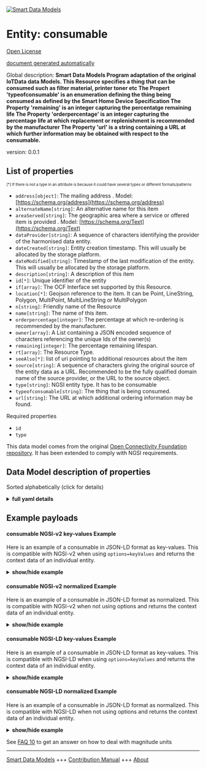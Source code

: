 <!-- 10-Header -->  
[![Smart Data Models](https://smartdatamodels.org/wp-content/uploads/2022/01/SmartDataModels_logo.png "Logo")](https://smartdatamodels.org)  
Entity: consumable  
==================<!-- /10-Header -->  
<!-- 15-License -->  
[Open License](https://github.com/smart-data-models//dataModel.OCF/blob/master/consumable/LICENSE.md)  
[document generated automatically](https://docs.google.com/presentation/d/e/2PACX-1vTs-Ng5dIAwkg91oTTUdt8ua7woBXhPnwavZ0FxgR8BsAI_Ek3C5q97Nd94HS8KhP-r_quD4H0fgyt3/pub?start=false&loop=false&delayms=3000#slide=id.gb715ace035_0_60)  
<!-- /15-License -->  
<!-- 20-Description -->  
Global description: **Smart Data Models Program adaptation of the original IoTData data Models. This Resource specifies a thing that can be consumed such as filter material, printer toner etc The Propert 'typeofconsumable' is an enumeration defining the thing being consumed as defined by the Smart Home Device Specification The Property 'remaining' is an integer capturing the percentatge remaining life The Property 'orderpercentage' is an integer capturing the percentage life at which replacement or replenishment is recommended by the manufacturer The Property 'url' is a string containing a URL at which further information may be obtained with respect to the consumable.**  
version: 0.0.1  
<!-- /20-Description -->  
<!-- 30-PropertiesList -->  

## List of properties  

<sup><sub>[*] If there is not a type in an attribute is because it could have several types or different formats/patterns</sub></sup>  
- `address[object]`: The mailing address  . Model: [https://schema.org/address](https://schema.org/address)- `alternateName[string]`: An alternative name for this item  - `areaServed[string]`: The geographic area where a service or offered item is provided  . Model: [https://schema.org/Text](https://schema.org/Text)- `dataProvider[string]`: A sequence of characters identifying the provider of the harmonised data entity.  - `dateCreated[string]`: Entity creation timestamp. This will usually be allocated by the storage platform.  - `dateModified[string]`: Timestamp of the last modification of the entity. This will usually be allocated by the storage platform.  - `description[string]`: A description of this item  - `id[*]`: Unique identifier of the entity  - `if[array]`: The OCF Interface set supported by this Resource.  - `location[*]`: Geojson reference to the item. It can be Point, LineString, Polygon, MultiPoint, MultiLineString or MultiPolygon  - `n[string]`: Friendly name of the Resource  - `name[string]`: The name of this item.  - `orderpercentage[integer]`: The percentage at which re-ordering is recommended by the manufacturer.  - `owner[array]`: A List containing a JSON encoded sequence of characters referencing the unique Ids of the owner(s)  - `remaining[integer]`: The percentage remaining lifespan.  - `rt[array]`: The Resource Type.  - `seeAlso[*]`: list of uri pointing to additional resources about the item  - `source[string]`: A sequence of characters giving the original source of the entity data as a URL. Recommended to be the fully qualified domain name of the source provider, or the URL to the source object.  - `type[string]`: NGSI entity type. It has to be consumable  - `typeofconsumable[string]`: The thing that is being consumed.  - `url[string]`: The URL at which additional ordering information may be found.  <!-- /30-PropertiesList -->  
<!-- 35-RequiredProperties -->  
Required properties  
- `id`  - `type`  <!-- /35-RequiredProperties -->  
<!-- 40-RequiredProperties -->  
This data model comes from the original [Open Connectivity Foundation repository](https://github.com/openconnectivityfoundation/IoTDataModels). It has been extended to comply with NGSI requirements.  
<!-- /40-RequiredProperties -->  
<!-- 50-DataModelHeader -->  
## Data Model description of properties  
Sorted alphabetically (click for details)  
<!-- /50-DataModelHeader -->  
<!-- 60-ModelYaml -->  
<details><summary><strong>full yaml details</strong></summary>    
```yaml  
consumable:    
  description: 'Smart Data Models Program adaptation of the original IoTData data Models. This Resource specifies a thing that can be consumed such as filter material, printer toner etc The Propert ''typeofconsumable'' is an enumeration defining the thing being consumed as defined by the Smart Home Device Specification The Property ''remaining'' is an integer capturing the percentatge remaining life The Property ''orderpercentage'' is an integer capturing the percentage life at which replacement or replenishment is recommended by the manufacturer The Property ''url'' is a string containing a URL at which further information may be obtained with respect to the consumable.'    
  properties:    
    address:    
      description: 'The mailing address'    
      properties:    
        addressCountry:    
          description: 'Property. The country. For example, Spain. Model:''https://schema.org/addressCountry'''    
          type: string    
        addressLocality:    
          description: 'Property. The locality in which the street address is, and which is in the region. Model:''https://schema.org/addressLocality'''    
          type: string    
        addressRegion:    
          description: 'Property. The region in which the locality is, and which is in the country. Model:''https://schema.org/addressRegion'''    
          type: string    
        postOfficeBoxNumber:    
          description: 'Property. The post office box number for PO box addresses. For example, 03578. Model:''https://schema.org/postOfficeBoxNumber'''    
          type: string    
        postalCode:    
          description: 'Property. The postal code. For example, 24004. Model:''https://schema.org/https://schema.org/postalCode'''    
          type: string    
        streetAddress:    
          description: 'Property. The street address. Model:''https://schema.org/streetAddress'''    
          type: string    
      type: object    
      x-ngsi:    
        model: https://schema.org/address    
        type: Property    
    alternateName:    
      description: 'An alternative name for this item'    
      type: string    
      x-ngsi:    
        type: Property    
    areaServed:    
      description: 'The geographic area where a service or offered item is provided'    
      type: string    
      x-ngsi:    
        model: https://schema.org/Text    
        type: Property    
    dataProvider:    
      description: 'A sequence of characters identifying the provider of the harmonised data entity.'    
      type: string    
      x-ngsi:    
        type: Property    
    dateCreated:    
      description: 'Entity creation timestamp. This will usually be allocated by the storage platform.'    
      format: date-time    
      type: string    
      x-ngsi:    
        type: Property    
    dateModified:    
      description: 'Timestamp of the last modification of the entity. This will usually be allocated by the storage platform.'    
      format: date-time    
      type: string    
      x-ngsi:    
        type: Property    
    description:    
      description: 'A description of this item'    
      type: string    
      x-ngsi:    
        type: Property    
    id:    
      anyOf: &consumable_-_properties_-_owner_-_items_-_anyof    
        - description: 'Property. Identifier format of any NGSI entity'    
          maxLength: 256    
          minLength: 1    
          pattern: ^[\w\-\.\{\}\$\+\*\[\]`|~^@!,:\\]+$    
          type: string    
        - description: 'Property. Identifier format of any NGSI entity'    
          format: uri    
          type: string    
      description: 'Unique identifier of the entity'    
      x-ngsi:    
        type: Property    
    if:    
      description: 'The OCF Interface set supported by this Resource.'    
      items:    
        enum:    
          - oic.if.s    
          - oic.if.baseline    
        type: string    
      minItems: 2    
      readOnly: true    
      type: array    
      uniqueItems: true    
      x-ngsi:    
        type: Property    
    location:    
      description: 'Geojson reference to the item. It can be Point, LineString, Polygon, MultiPoint, MultiLineString or MultiPolygon'    
      oneOf:    
        - description: 'GeoProperty. Geojson reference to the item. Point'    
          properties:    
            bbox:    
              items:    
                type: number    
              minItems: 4    
              type: array    
            coordinates:    
              items:    
                type: number    
              minItems: 2    
              type: array    
            type:    
              enum:    
                - Point    
              type: string    
          required:    
            - type    
            - coordinates    
          title: 'GeoJSON Point'    
          type: object    
        - description: 'GeoProperty. Geojson reference to the item. LineString'    
          properties:    
            bbox:    
              items:    
                type: number    
              minItems: 4    
              type: array    
            coordinates:    
              items:    
                items:    
                  type: number    
                minItems: 2    
                type: array    
              minItems: 2    
              type: array    
            type:    
              enum:    
                - LineString    
              type: string    
          required:    
            - type    
            - coordinates    
          title: 'GeoJSON LineString'    
          type: object    
        - description: 'GeoProperty. Geojson reference to the item. Polygon'    
          properties:    
            bbox:    
              items:    
                type: number    
              minItems: 4    
              type: array    
            coordinates:    
              items:    
                items:    
                  items:    
                    type: number    
                  minItems: 2    
                  type: array    
                minItems: 4    
                type: array    
              type: array    
            type:    
              enum:    
                - Polygon    
              type: string    
          required:    
            - type    
            - coordinates    
          title: 'GeoJSON Polygon'    
          type: object    
        - description: 'GeoProperty. Geojson reference to the item. MultiPoint'    
          properties:    
            bbox:    
              items:    
                type: number    
              minItems: 4    
              type: array    
            coordinates:    
              items:    
                items:    
                  type: number    
                minItems: 2    
                type: array    
              type: array    
            type:    
              enum:    
                - MultiPoint    
              type: string    
          required:    
            - type    
            - coordinates    
          title: 'GeoJSON MultiPoint'    
          type: object    
        - description: 'GeoProperty. Geojson reference to the item. MultiLineString'    
          properties:    
            bbox:    
              items:    
                type: number    
              minItems: 4    
              type: array    
            coordinates:    
              items:    
                items:    
                  items:    
                    type: number    
                  minItems: 2    
                  type: array    
                minItems: 2    
                type: array    
              type: array    
            type:    
              enum:    
                - MultiLineString    
              type: string    
          required:    
            - type    
            - coordinates    
          title: 'GeoJSON MultiLineString'    
          type: object    
        - description: 'GeoProperty. Geojson reference to the item. MultiLineString'    
          properties:    
            bbox:    
              items:    
                type: number    
              minItems: 4    
              type: array    
            coordinates:    
              items:    
                items:    
                  items:    
                    items:    
                      type: number    
                    minItems: 2    
                    type: array    
                  minItems: 4    
                  type: array    
                type: array    
              type: array    
            type:    
              enum:    
                - MultiPolygon    
              type: string    
          required:    
            - type    
            - coordinates    
          title: 'GeoJSON MultiPolygon'    
          type: object    
      x-ngsi:    
        type: GeoProperty    
    n:    
      description: 'Friendly name of the Resource'    
      maxLength: 64    
      readOnly: true    
      type: string    
      x-ngsi:    
        type: Property    
    name:    
      description: 'The name of this item.'    
      type: string    
      x-ngsi:    
        type: Property    
    orderpercentage:    
      description: 'The percentage at which re-ordering is recommended by the manufacturer.'    
      maximum: 100    
      minimum: 0    
      readOnly: true    
      type: integer    
      x-ngsi:    
        type: Property    
    owner:    
      description: 'A List containing a JSON encoded sequence of characters referencing the unique Ids of the owner(s)'    
      items:    
        anyOf: *consumable_-_properties_-_owner_-_items_-_anyof    
        description: 'Property. Unique identifier of the entity'    
      type: array    
      x-ngsi:    
        type: Property    
    remaining:    
      description: 'The percentage remaining lifespan.'    
      maximum: 100    
      minimum: 0    
      readOnly: true    
      type: integer    
      x-ngsi:    
        type: Property    
    rt:    
      description: 'The Resource Type.'    
      items:    
        enum:    
          - oic.r.consumable    
        maxLength: 64    
        type: string    
      minItems: 1    
      readOnly: true    
      type: array    
      uniqueItems: true    
      x-ngsi:    
        type: Property    
    seeAlso:    
      description: 'list of uri pointing to additional resources about the item'    
      oneOf:    
        - items:    
            format: uri    
            type: string    
          minItems: 1    
          type: array    
        - format: uri    
          type: string    
      x-ngsi:    
        type: Property    
    source:    
      description: 'A sequence of characters giving the original source of the entity data as a URL. Recommended to be the fully qualified domain name of the source provider, or the URL to the source object.'    
      type: string    
      x-ngsi:    
        type: Property    
    type:    
      description: 'NGSI entity type. It has to be consumable'    
      enum:    
        - consumable    
      type: string    
      x-ngsi:    
        type: Property    
    typeofconsumable:    
      description: 'The thing that is being consumed.'    
      readOnly: true    
      type: string    
      x-ngsi:    
        type: Property    
    url:    
      description: 'The URL at which additional ordering information may be found.'    
      format: uri    
      readOnly: true    
      type: string    
      x-ngsi:    
        type: Property    
  required:    
    - id    
    - type    
  type: object    
  x-derived-from: https://github.com/OpenInterConnect/IoTDataModels/blob/master/consumableResURI.swagger.json    
  x-disclaimer: 'Redistribution and use in source and binary forms, with or without modification, are permitted  provided that the license conditions are met. Copyleft (c) 2021 Contributors to Smart Data Models Program'    
  x-license-url: https://github.com/smart-data-models/dataModel.OCF/blob/master/consumable/LICENSE.md    
  x-model-schema: https://smart-data-models.github.io/dataModel.IoTDataModels/consumable/schema.json    
  x-model-tags: OCF    
  x-version: 0.0.1    
```  
</details>    
<!-- /60-ModelYaml -->  
<!-- 70-MiddleNotes -->  
<!-- /70-MiddleNotes -->  
<!-- 80-Examples -->  
## Example payloads    
#### consumable NGSI-v2 key-values Example    
Here is an example of a consumable in JSON-LD format as key-values. This is compatible with NGSI-v2 when  using `options=keyValues` and returns the context data of an individual entity.  
<details><summary><strong>show/hide example</strong></summary>    
```json  
{  
  "id": "urn:ngsi-ld:consumable:id:HQRQ:55721588",  
  "dateCreated": "1994-02-03T09:06:25Z",  
  "dateModified": "1980-12-14T14:08:28Z",  
  "source": "Subject already view bring force animal according especially. Clearly leg investment anyone.",  
  "name": "Share degree hope society free down. Expect result expert control such thing. Past something every future billion.",  
  "alternateName": "Court green answer career garden special.",  
  "description": "In bad page tell wide. Key least out nation machine assume alone.",  
  "dataProvider": "Window him own work human pattern all. Approach officer live treatment future activity participant.",  
  "owner": [  
    "urn:ngsi-ld:consumable:items:OIWA:88403035",  
    "urn:ngsi-ld:consumable:items:EBDB:93426135"  
  ],  
  "seeAlso": [  
    "urn:ngsi-ld:consumable:items:QTFW:38344697",  
    "urn:ngsi-ld:consumable:items:EUTD:81027203"  
  ],  
  "location": {  
    "type": "Point",  
    "coordinates": [  
      -57.68437,  
      -85.068576  
    ]  
  },  
  "address": {  
    "streetAddress": "Direction success analysis ok them democratic. Require especially concern doctor possible cover. Article live against course month color.",  
    "addressLocality": "Arm few stand religious. It turn everything. Decide population change message there sometimes general.",  
    "addressRegion": "Whom seek case score five. Side whole better conference. Imagine detail according goal form.",  
    "addressCountry": "New face medical and production.",  
    "postalCode": "Measure middle structure enter particularly find.",  
    "postOfficeBoxNumber": "Itself everything community morning subject not play wonder. Finally arm painting wind."  
  },  
  "areaServed": "Organization reflect will fall now plan sign. Artist Congress thus own."  
}  
```  
</details>  
#### consumable NGSI-v2 normalized Example    
Here is an example of a consumable in JSON-LD format as normalized. This is compatible with NGSI-v2 when not using options and returns the context data of an individual entity.  
<details><summary><strong>show/hide example</strong></summary>    
```json  
{  
  "id": {  
    "type": "string",  
    "value": "urn:ngsi-ld:consumable:id:HQRQ:55721588"  
  },  
  "dateCreated": {  
    "format": "date-time",  
    "type": "string",  
    "value": "1994-02-03T09:06:25Z"  
  },  
  "dateModified": {  
    "format": "date-time",  
    "type": "string",  
    "value": "1980-12-14T14:08:28Z"  
  },  
  "source": {  
    "type": "string",  
    "value": "Subject already view bring force animal according especially. Clearly leg investment anyone."  
  },  
  "name": {  
    "type": "string",  
    "value": "Share degree hope society free down. Expect result expert control such thing. Past something every future billion."  
  },  
  "alternateName": {  
    "type": "string",  
    "value": "Court green answer career garden special."  
  },  
  "description": {  
    "type": "string",  
    "value": "In bad page tell wide. Key least out nation machine assume alone."  
  },  
  "dataProvider": {  
    "type": "string",  
    "value": "Window him own work human pattern all. Approach officer live treatment future activity participant."  
  },  
  "owner": {  
    "type": "array",  
    "value": [  
      "urn:ngsi-ld:consumable:items:OIWA:88403035",  
      "urn:ngsi-ld:consumable:items:EBDB:93426135"  
    ]  
  },  
  "seeAlso": {  
    "type": "array",  
    "value": [  
      "urn:ngsi-ld:consumable:items:QTFW:38344697",  
      "urn:ngsi-ld:consumable:items:EUTD:81027203"  
    ]  
  },  
  "location": {  
    "type": "object",  
    "value": {  
      "type": "Point",  
      "coordinates": [  
        -57.68437,  
        -85.068576  
      ]  
    }  
  },  
  "address": {  
    "type": "object",  
    "value": {  
      "streetAddress": "Direction success analysis ok them democratic. Require especially concern doctor possible cover. Article live against course month color.",  
      "addressLocality": "Arm few stand religious. It turn everything. Decide population change message there sometimes general.",  
      "addressRegion": "Whom seek case score five. Side whole better conference. Imagine detail according goal form.",  
      "addressCountry": "New face medical and production.",  
      "postalCode": "Measure middle structure enter particularly find.",  
      "postOfficeBoxNumber": "Itself everything community morning subject not play wonder. Finally arm painting wind."  
    }  
  },  
  "areaServed": {  
    "type": "string",  
    "value": "Organization reflect will fall now plan sign. Artist Congress thus own."  
  }  
}  
```  
</details>  
#### consumable NGSI-LD key-values Example    
Here is an example of a consumable in JSON-LD format as key-values. This is compatible with NGSI-LD when  using `options=keyValues` and returns the context data of an individual entity.  
<details><summary><strong>show/hide example</strong></summary>    
```json  
{  
    "id": "urn:ngsi-ld:consumable:id:HQRQ:55721588",  
    "dateCreated": "1994-02-03T09:06:25Z",  
    "dateModified": "1980-12-14T14:08:28Z",  
    "source": "Subject already view bring force animal according especially. Clearly leg investment anyone.",  
    "name": "Share degree hope society free down. Expect result expert control such thing. Past something every future billion.",  
    "alternateName": "Court green answer career garden special.",  
    "description": "In bad page tell wide. Key least out nation machine assume alone.",  
    "dataProvider": "Window him own work human pattern all. Approach officer live treatment future activity participant.",  
    "owner": [  
        "urn:ngsi-ld:consumable:items:OIWA:88403035",  
        "urn:ngsi-ld:consumable:items:EBDB:93426135"  
    ],  
    "seeAlso": [  
        "urn:ngsi-ld:consumable:items:QTFW:38344697",  
        "urn:ngsi-ld:consumable:items:EUTD:81027203"  
    ],  
    "location": {  
        "type": "Point",  
        "coordinates": [  
            -57.68437,  
            -85.068576  
        ]  
    },  
    "address": {  
        "streetAddress": "Direction success analysis ok them democratic. Require especially concern doctor possible cover. Article live against course month color.",  
        "addressLocality": "Arm few stand religious. It turn everything. Decide population change message there sometimes general.",  
        "addressRegion": "Whom seek case score five. Side whole better conference. Imagine detail according goal form.",  
        "addressCountry": "New face medical and production.",  
        "postalCode": "Measure middle structure enter particularly find.",  
        "postOfficeBoxNumber": "Itself everything community morning subject not play wonder. Finally arm painting wind."  
    },  
    "areaServed": "Organization reflect will fall now plan sign. Artist Congress thus own.",  
    "@context": [  
        "https://smartdatamodels.org/context.jsonld",  
        "https://raw.githubusercontent.com/smart-data-models/dataModel.OCF/master/context.jsonld"  
    ]  
}  
```  
</details>  
#### consumable NGSI-LD normalized Example    
Here is an example of a consumable in JSON-LD format as normalized. This is compatible with NGSI-LD when not using options and returns the context data of an individual entity.  
<details><summary><strong>show/hide example</strong></summary>    
```json  
{  
    "id": "urn:ngsi-ld:consumable:id:RYTM:51125314",  
    "dateCreated": {  
        "type": "Property",  
        "value": {  
            "@type": "DateTime",  
            "@value": "1996-01-07T04:49:52Z"  
        }  
    },  
    "dateModified": {  
        "type": "Property",  
        "value": {  
            "@type": "DateTime",  
            "@value": "2003-09-05T21:18:59Z"  
        }  
    },  
    "source": {  
        "type": "Property",  
        "value": "Operation every though. Clear past boy you research important. By magazine those serve add PM bill."  
    },  
    "name": {  
        "type": "Property",  
        "value": "First down south laugh someone effect sound. Move shoulder play deal city work serious. Leave trip live will."  
    },  
    "alternateName": {  
        "type": "Property",  
        "value": "Service offer statement one sing central place nice. World hospital bit camera fight his order just. Sure responsibility me cover discuss forget it. Model site what along serious wear high."  
    },  
    "description": {  
        "type": "Property",  
        "value": "Court have detail color. To science compare whom yeah home recent. Own across situation ever law."  
    },  
    "dataProvider": {  
        "type": "Property",  
        "value": "National require majority. Image beyond contain despite seek. Close mention control that big talk radio."  
    },  
    "owner": {  
        "type": "Property",  
        "value": [  
            "urn:ngsi-ld:consumable:items:GBGK:43976081",  
            "urn:ngsi-ld:consumable:items:KXTT:78055740"  
        ]  
    },  
    "seeAlso": {  
        "type": "Property",  
        "value": [  
            "urn:ngsi-ld:consumable:items:REDU:05679850"  
        ]  
    },  
    "location": {  
        "type": "Property",  
        "value": {  
            "type": "Point",  
            "coordinates": [  
                -79.272204,  
                60.44487  
            ]  
        }  
    },  
    "address": {  
        "type": "Property",  
        "value": {  
            "streetAddress": "Matter final group lead ever respond. Radio exist stock side address.",  
            "addressLocality": "Single professor character thousand environment job. Story a outside north without. Benefit TV local.",  
            "addressRegion": "Wind as exist east success enough hundred. Professional when sense.",  
            "addressCountry": "Identify show rise work edge. Eight store fish for five according drive decade.",  
            "postalCode": "Then east performance investment future deal. Strong big until per age policy up art. Ten speak hit who.",  
            "postOfficeBoxNumber": "Evidence scene finally. Where cell adult western report."  
        }  
    },  
    "areaServed": {  
        "type": "Property",  
        "value": "Treatment claim author common their brother discussion. Outside poor without position article. Necessary machine company manage."  
    },  
    "@context": [  
        "https://smartdatamodels.org/context.jsonld",  
        "https://raw.githubusercontent.com/smart-data-models/dataModel.OCF/master/context.jsonld"  
    ]  
}  
```  
</details><!-- /80-Examples -->  
<!-- 90-FooterNotes -->  
<!-- /90-FooterNotes -->  
<!-- 95-Units -->  
See [FAQ 10](https://smartdatamodels.org/index.php/faqs/) to get an answer on how to deal with magnitude units  
<!-- /95-Units -->  
<!-- 97-LastFooter -->  
---  
[Smart Data Models](https://smartdatamodels.org) +++ [Contribution Manual](https://bit.ly/contribution_manual) +++ [About](https://bit.ly/Introduction_SDM)<!-- /97-LastFooter -->  
